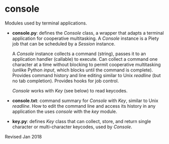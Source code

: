 
console
=======

Modules used by terminal applications.

- **console.py**: defines the *Console* class, a wrapper that adapts
  a terminal application for cooperative multitasking.  A *Console*
  instance is a Piety job that can be scheduled by a *Session*
  instance.

  A *Console* instance collects a command (string), passes it to an
  application handler (callable) to execute.  Can collect a command
  one character at a time without blocking to permit cooperative
  multitasking (unlike Python *input*, which blocks until the command
  is complete).  Provides command history and line editing similar to
  Unix *readline* (but no tab completion).  Provides hooks for job
  control.

  *Console* works with *Key* (see below) to read keycodes.

- **console.txt**: command summary for *Console* with *Key*,
   similar to Unix *readline*.  How to edit the command line and
   access its history in any application the uses *console*
   with the *key* module.

- **key.py**: defines *Key* class that can collect, store, and return
    single character or multi-character keycodes, used by *Console*.

Revised Jan 2018
